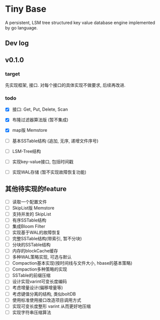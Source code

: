 # Tiny Base

A persistent, LSM tree structured key value database engine implemented by go language.

## Dev log

## v0.1.0

### target

先实现框架, 接口. 对每个接口的具体实现不做要求, 后续再改进. 

### todo
- [x] 接口: Get, Put, Delete, Scan
- [x] 布隆过滤器算法版 (暂不集成)
- [x] map版 Memstore
- [ ] 基本SSTable结构 (追加, 无序, 递增文件序号)
- [ ] LSM-Tree结构
- [ ] 实现key-value接口, 包括时间戳
- [ ] 实现WAL存储 (暂不实现故障恢复功能)


## 其他待实现的feature

- [ ] 读取一个配置文件
- [ ] SkipList版 Memstore
- [ ] 支持并发的 SkipList
- [ ] 有序SSTable结构
- [ ] 集成Bloom Filter
- [ ] 实现基于WAL的故障恢复
- [ ] 完整SSTable结构(带索引, 暂不分块)
- [ ] 分块的SSTable结构
- [ ] 内存的blockCache缓存
- [ ] 多种WAL策略实现, 可选与默认
- [ ] Compaction基本实现(按时间线与文件大小, hbase的基本策略)
- [ ] Compaction多种策略的实现
- [ ] SSTable的前缀压缩
- [ ] 设计实现varint可变长度编码
- [ ] 考虑增量设计(偏移增量等)
- [ ] 考虑键值分离的结构, 类似boltDB
- [ ] 使用标准使用接口改造项目调用方式
- [ ] 实现可变长度整形 varint 从而更好地压缩
- [ ] 实现字符串压缩算法
